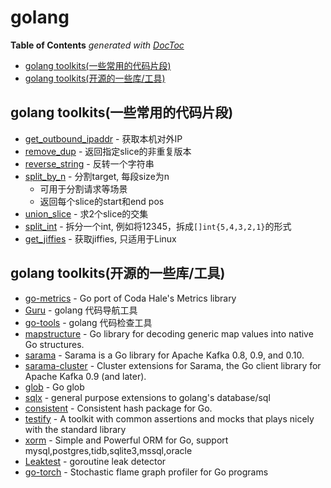 # golang

<!-- START doctoc generated TOC please keep comment here to allow auto update -->
<!-- DON'T EDIT THIS SECTION, INSTEAD RE-RUN doctoc TO UPDATE -->
**Table of Contents**  *generated with [DocToc](https://github.com/thlorenz/doctoc)*

- [golang toolkits(一些常用的代码片段)](#golang-toolkits%E4%B8%80%E4%BA%9B%E5%B8%B8%E7%94%A8%E7%9A%84%E4%BB%A3%E7%A0%81%E7%89%87%E6%AE%B5)
- [golang toolkits(开源的一些库/工具)](#golang-toolkits%E5%BC%80%E6%BA%90%E7%9A%84%E4%B8%80%E4%BA%9B%E5%BA%93%E5%B7%A5%E5%85%B7)

<!-- END doctoc generated TOC please keep comment here to allow auto update -->


## golang toolkits(一些常用的代码片段)
* [get_outbound_ipaddr](./get_outbound_ipaddr) - 获取本机对外IP
* [remove_dup](./remove_dup) - 返回指定slice的非重复版本
* [reverse_string](./reverse_string) - 反转一个字符串
* [split_by_n](./split_by_n) - 分割target, 每段size为n
    * 可用于分割请求等场景
    * 返回每个slice的start和end pos
* [union_slice](./union_slice) - 求2个slice的交集
* [split_int](./split_int) - 拆分一个int, 例如将12345，拆成`[]int{5,4,3,2,1}`的形式
* [get_jiffies](./get_jiffies) - 获取jiffies, 只适用于Linux

## golang toolkits(开源的一些库/工具)
* [go-metrics](https://github.com/rcrowley/go-metrics) - Go port of Coda Hale's Metrics library
* [Guru](http://golang.org/s/using-guru) - golang 代码导航工具
* [go-tools](https://github.com/dominikh/go-tools#tools) - golang 代码检查工具
* [mapstructure](https://github.com/mitchellh/mapstructure) - Go library for decoding generic map values into native Go structures.
* [sarama](https://github.com/Shopify/sarama) - Sarama is a Go library for Apache Kafka 0.8, 0.9, and 0.10.
* [sarama-cluster](https://github.com/bsm/sarama-cluster) - Cluster extensions for Sarama, the Go client library for Apache Kafka 0.9 (and later).
* [glob](https://github.com/gobwas/glob) - Go glob
* [sqlx](https://github.com/jmoiron/sqlx) - general purpose extensions to golang's database/sql
* [consistent](https://github.com/stathat/consistent) - Consistent hash package for Go.
* [testify](https://github.com/stretchr/testify/) - A toolkit with common assertions and mocks that plays nicely with the standard library
* [xorm](https://github.com/go-xorm/xorm) - Simple and Powerful ORM for Go, support mysql,postgres,tidb,sqlite3,mssql,oracle
* [Leaktest](https://github.com/fortytw2/leaktest) - goroutine leak detector
* [go-torch](https://github.com/uber/go-torch) - Stochastic flame graph profiler for Go programs
